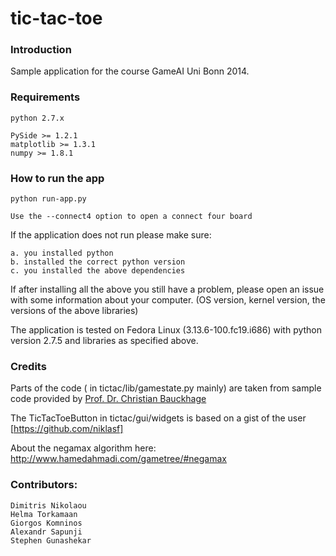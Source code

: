 tic-tac-toe
===========

### Introduction

Sample application for the course GameAI Uni Bonn 2014.

### Requirements

    python 2.7.x

    PySide >= 1.2.1
    matplotlib >= 1.3.1
    numpy >= 1.8.1

### How to run the app

    python run-app.py

    Use the --connect4 option to open a connect four board


If the application does not run please make sure:

    a. you installed python
    b. installed the correct python version
    c. you installed the above dependencies


If after installing all the above you still have a problem,
please open an issue with some information about your computer.
(OS version, kernel version, the versions of the above libraries)

The application is tested on Fedora Linux (3.13.6-100.fc19.i686)
with python version 2.7.5 and libraries as specified above.


### Credits

Parts of the code ( in tictac/lib/gamestate.py mainly) are taken from sample code
provided by [Prof. Dr. Christian Bauckhage](http://mmprec.iais.fraunhofer.de/bauckhage)

The TicTacToeButton in tictac/gui/widgets is based on a gist of
the user [https://github.com/niklasf]

About the negamax algorithm here: http://www.hamedahmadi.com/gametree/#negamax


### Contributors:

    Dimitris Nikolaou
    Helma Torkamaan
    Giorgos Komninos
    Alexandr Sapunji
    Stephen Gunashekar
